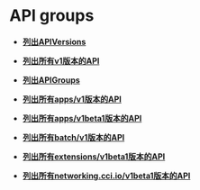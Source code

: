 # API groups<a name="topic_300000010"></a>

 

-   **[列出APIVersions](列出APIVersions.md)**  

-   **[列出所有v1版本的API](列出所有v1版本的API.md)**  

-   **[列出APIGroups](列出APIGroups.md)**  

-   **[列出所有apps/v1版本的API](列出所有apps-v1版本的API.md)**  

-   **[列出所有apps/v1beta1版本的API](列出所有apps-v1beta1版本的API.md)**  

-   **[列出所有batch/v1版本的API](列出所有batch-v1版本的API.md)**  

-   **[列出所有extensions/v1beta1版本的API](列出所有extensions-v1beta1版本的API.md)**  

-   **[列出所有networking.cci.io/v1beta1版本的API](列出所有networking-cci-io-v1beta1版本的API.md)**  


